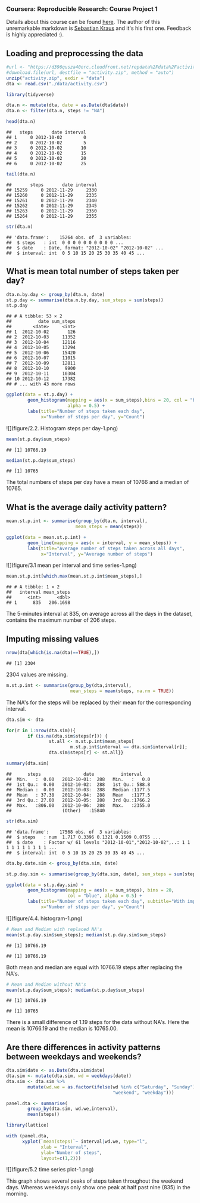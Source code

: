 


 
### **Coursera: Reproducible Research: Course Project 1**
Details about this course can be found [here](https://www.coursera.org/learn/reproducible-research). The author of this
unremarkable markdown is [Sebastian Kraus](https://www.linkedin.com/in/sebastiankrausjena/) and it's his first one. Feedback is highly appreciated :).

## Loading and preprocessing the data


```r
#url <- "https://d396qusza40orc.cloudfront.net/repdata%2Fdata%2Factivity.zip"
#download.file(url, destfile = "activity.zip", method = "auto")
unzip("activity.zip", exdir = "data")
dta <- read.csv("./data/activity.csv")
```


```r
library(tidyverse)

dta.n <- mutate(dta, date = as.Date(dta$date))
dta.n <- filter(dta.n, steps != "NA")

head(dta.n)
```

```
##   steps       date interval
## 1     0 2012-10-02        0
## 2     0 2012-10-02        5
## 3     0 2012-10-02       10
## 4     0 2012-10-02       15
## 5     0 2012-10-02       20
## 6     0 2012-10-02       25
```

```r
tail(dta.n)
```

```
##       steps       date interval
## 15259     0 2012-11-29     2330
## 15260     0 2012-11-29     2335
## 15261     0 2012-11-29     2340
## 15262     0 2012-11-29     2345
## 15263     0 2012-11-29     2350
## 15264     0 2012-11-29     2355
```

```r
str(dta.n)
```

```
## 'data.frame':	15264 obs. of  3 variables:
##  $ steps   : int  0 0 0 0 0 0 0 0 0 0 ...
##  $ date    : Date, format: "2012-10-02" "2012-10-02" ...
##  $ interval: int  0 5 10 15 20 25 30 35 40 45 ...
```

## What is mean total number of steps taken per day?


```r
dta.n.by.day <- group_by(dta.n, date)
st.p.day <- summarise(dta.n.by.day, sum_steps = sum(steps))
st.p.day
```

```
## # A tibble: 53 × 2
##          date sum_steps
##        <date>     <int>
## 1  2012-10-02       126
## 2  2012-10-03     11352
## 3  2012-10-04     12116
## 4  2012-10-05     13294
## 5  2012-10-06     15420
## 6  2012-10-07     11015
## 7  2012-10-09     12811
## 8  2012-10-10      9900
## 9  2012-10-11     10304
## 10 2012-10-12     17382
## # ... with 43 more rows
```


```r
ggplot(data = st.p.day) +
        geom_histogram(mapping = aes(x = sum_steps),bins = 20, col = "blue",
                       alpha = 0.5) + 
        labs(title="Number of steps taken each day",
             x="Number of steps per day", y="Count")
```

![](figure/2.2. Histogram steps per day-1.png)<!-- -->


```r
mean(st.p.day$sum_steps)
```

```
## [1] 10766.19
```

```r
median(st.p.day$sum_steps)
```

```
## [1] 10765
```



The total numbers of steps per day have a mean of 10766 and a median of 10765.


## What is the average daily activity pattern?


```r
mean.st.p.int <- summarise(group_by(dta.n, interval), 
                          mean_steps = mean(steps))

ggplot(data = mean.st.p.int) +
        geom_line(mapping = aes(x = interval, y = mean_steps)) +
        labs(title="Average number of steps taken across all days",
             x="Interval", y="Average number of steps")
```

![](figure/3.1 mean per interval and time series-1.png)<!-- -->


```r
mean.st.p.int[which.max(mean.st.p.int$mean_steps),]
```

```
## # A tibble: 1 × 2
##   interval mean_steps
##      <int>      <dbl>
## 1      835   206.1698
```



The 5-minutes interval at 835, on average across all the days in the dataset, contains the maximum number of 206 steps.


## Imputing missing values


```r
nrow(dta[which(is.na(dta)==TRUE),])
```

```
## [1] 2304
```



2304 values are missing.



```r
m.st.p.int <- summarise(group_by(dta,interval), 
                        mean_steps = mean(steps, na.rm = TRUE))
```

The NA's for the steps will be replaced by their mean for the corresponding interval.


```r
dta.sim <- dta

for(r in 1:nrow(dta.sim)){
        if (is.na(dta.sim$steps[r])) {
                st.all <- m.st.p.int$mean_steps[
                        m.st.p.int$interval == dta.sim$interval[r]];
                dta.sim$steps[r] <- st.all}}

summary(dta.sim)
```

```
##      steps                date          interval     
##  Min.   :  0.00   2012-10-01:  288   Min.   :   0.0  
##  1st Qu.:  0.00   2012-10-02:  288   1st Qu.: 588.8  
##  Median :  0.00   2012-10-03:  288   Median :1177.5  
##  Mean   : 37.38   2012-10-04:  288   Mean   :1177.5  
##  3rd Qu.: 27.00   2012-10-05:  288   3rd Qu.:1766.2  
##  Max.   :806.00   2012-10-06:  288   Max.   :2355.0  
##                   (Other)   :15840
```

```r
str(dta.sim)
```

```
## 'data.frame':	17568 obs. of  3 variables:
##  $ steps   : num  1.717 0.3396 0.1321 0.1509 0.0755 ...
##  $ date    : Factor w/ 61 levels "2012-10-01","2012-10-02",..: 1 1 1 1 1 1 1 1 1 1 ...
##  $ interval: int  0 5 10 15 20 25 30 35 40 45 ...
```



```r
dta.by.date.sim <- group_by(dta.sim, date)

st.p.day.sim <- summarise(group_by(dta.sim, date), sum_steps = sum(steps))

ggplot(data = st.p.day.sim) +
        geom_histogram(mapping = aes(x = sum_steps), bins = 20,
                       col = "blue", alpha = 0.5) +
        labs(title="Number of steps taken each day", subtitle="With imputed NA's",
             x="Number of steps per day", y="Count")
```

![](figure/4.4. histogram-1.png)<!-- -->


```r
# Mean and Median with replaced NA's
mean(st.p.day.sim$sum_steps); median(st.p.day.sim$sum_steps)
```

```
## [1] 10766.19
```

```
## [1] 10766.19
```

Both mean and median are equal with 10766.19 steps after replacing the NA's.


```r
# Mean and Median without NA's
mean(st.p.day$sum_steps); median(st.p.day$sum_steps)
```

```
## [1] 10766.19
```

```
## [1] 10765
```

There is a small difference of 1.19 steps for the data without NA's. Here the mean is 10766.19 and the median is 10765.00.


## Are there differences in activity patterns between weekdays and weekends?

```r
dta.sim$date <- as.Date(dta.sim$date)
dta.sim <- mutate(dta.sim, wd = weekdays(date))
dta.sim <- dta.sim %>%
        mutate(wd.we = as.factor(ifelse(wd %in% c("Saturday", "Sunday") == TRUE,
                                        "weekend", "weekday")))
```


```r
panel.dta <- summarise(
        group_by(dta.sim, wd.we,interval), 
        mean(steps))

library(lattice)

with (panel.dta, 
      xyplot(`mean(steps)`~ interval|wd.we, type="l", 
             xlab = "Interval",
             ylab="Number of steps",
             layout=c(1,2)))
```

![](figure/5.2 time series plot-1.png)<!-- -->

This graph shows several peaks of steps taken throughout the weekend days. Whereas 
weekdays only show one peak at half past nine (835) in the morning.
